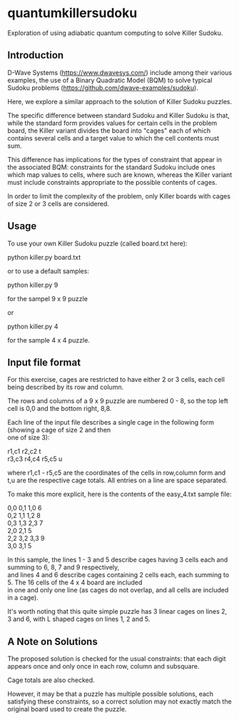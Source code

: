# quantumkillersudoku
Exploration of using adiabatic quantum computing to solve Killer Sudoku.

## Introduction
D-Wave Systems (https://www.dwavesys.com/) include among their various examples, the use of a Binary Quadratic Model (BQM) to solve typical Sudoku problems (https://github.com/dwave-examples/sudoku).

Here, we explore a similar approach to the solution of Killer Sudoku puzzles.

The specific difference between standard Sudoku and Killer Sudoku is that, while the standard form provides values for certain cells in the problem board, the Killer variant divides the board into "cages" each of which contains several cells and a target value to which the cell contents must sum.

This difference has implications for the types of constraint that appear in the associated BQM: constraints for the standard Sudoku include ones which map values to cells, where such are known, whereas the Killer variant must include constraints appropriate to the possible contents of cages.

In order to limit the complexity of the problem, only Killer boards with cages of size 2 or 3 cells are considered. 

## Usage
To use your own Killer Sudoku puzzle (called board.txt here):

python killer.py board.txt

or to use a default samples:

python killer.py 9

for the sampel 9 x 9 puzzle

or 

python killer.py 4

for the sample 4 x 4 puzzle.

## Input file format
For this exercise, cages are restricted to have either 2 or 3 cells, each cell being described by its row and column.

The rows and columns of a 9 x 9 puzzle are numbered 0 - 8, so the top left cell is 0,0 and the bottom right, 8,8.

Each line of the input file describes a single cage in the following form (showing a cage of size 2 and then  
one of size 3):

r1,c1 r2,c2 t  
r3,c3 r4,c4 r5,c5 u  

where r1,c1 - r5,c5 are the coordinates of the cells in row,column form and t,u are the respective cage totals. All entries
on a line are space separated.

To make this more explicit, here is the contents of the easy_4.txt sample file:

0,0 0,1 1,0 6  
0,2 1,1 1,2 8  
0,3 1,3 2,3 7  
2,0 2,1 5  
2,2 3,2 3,3 9  
3,0 3,1 5  

In this sample, the lines 1 - 3 and 5 describe cages having 3 cells each and summing to 6, 8, 7 and 9 respectively,  
and lines 4 and 6 describe cages containing 2 cells each, each summing to 5. The 16 cells of the 4 x 4 board are included  
in one and only one line (as cages do not overlap, and all cells are included in a cage).

It's worth noting that this quite simple puzzle has 3 linear cages on lines 2, 3 and 6, with L shaped cages on lines 1, 2 and 5.


## A Note on Solutions
The proposed solution is checked for the usual constraints: that each digit appears once and only once in each row, column 
and subsquare.

Cage totals are also checked.

However, it may be that a puzzle has multiple possible solutions, each satisfying these constraints, so a correct solution may not exactly match the original board used to create the puzzle.

